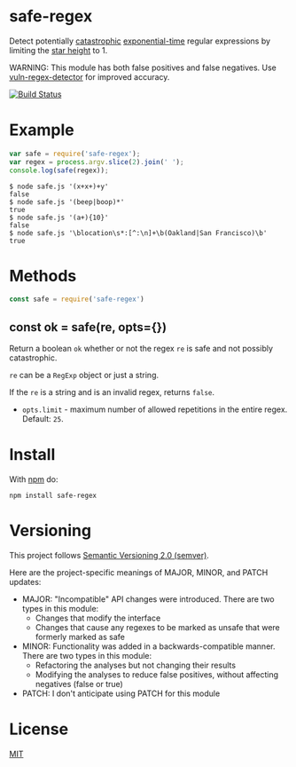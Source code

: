 # safe-regex

Detect potentially
[catastrophic](http://regular-expressions.mobi/catastrophic.html)
[exponential-time](http://perlgeek.de/blog-en/perl-tips/in-search-of-an-exponetial-regexp.html)
regular expressions by limiting the
[star height](https://en.wikipedia.org/wiki/Star_height) to 1.

WARNING: This module has both false positives and false negatives.
Use [vuln-regex-detector](https://github.com/davisjam/vuln-regex-detector) for improved accuracy.

[![Build Status](https://travis-ci.com/davisjam/safe-regex.svg?branch=master)](https://travis-ci.com/davisjam/safe-regex)

# Example

``` js
var safe = require('safe-regex');
var regex = process.argv.slice(2).join(' ');
console.log(safe(regex));
```

```
$ node safe.js '(x+x+)+y'
false
$ node safe.js '(beep|boop)*'
true
$ node safe.js '(a+){10}'
false
$ node safe.js '\blocation\s*:[^:\n]+\b(Oakland|San Francisco)\b'
true
```

# Methods

``` js
const safe = require('safe-regex')
```

## const ok = safe(re, opts={})

Return a boolean `ok` whether or not the regex `re` is safe and not possibly
catastrophic.

`re` can be a `RegExp` object or just a string.

If the `re` is a string and is an invalid regex, returns `false`.

* `opts.limit` - maximum number of allowed repetitions in the entire regex.
Default: `25`.

# Install

With [npm](https://npmjs.org) do:

```
npm install safe-regex
```

# Versioning

This project follows [Semantic Versioning 2.0 (semver)](https://semver.org/).

Here are the project-specific meanings of MAJOR, MINOR, and PATCH updates:

- MAJOR: "Incompatible" API changes were introduced. There are two types in this module:
  - Changes that modify the interface
  - Changes that cause any regexes to be marked as unsafe that were formerly marked as safe
- MINOR: Functionality was added in a backwards-compatible manner. There are two types in this module:
  - Refactoring the analyses but not changing their results
  - Modifying the analyses to reduce false positives, without affecting negatives (false or true)
- PATCH: I don't anticipate using PATCH for this module

# License

[MIT](https://github.com/davisjam/safe-regex/blob/master/LICENSE)